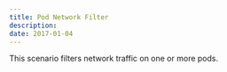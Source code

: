 ```yaml
---
title: Pod Network Filter
description: 
date: 2017-01-04
---
```


This scenario filters network traffic on one or more pods.